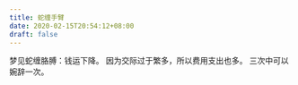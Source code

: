 ```yaml
---
title: 蛇缠手臂
date: 2020-02-15T20:54:12+08:00
draft: false
---
```


梦见蛇缠胳膊：钱运下降。
因为交际过于繁多，所以费用支出也多。
三次中可以婉辞一次。
